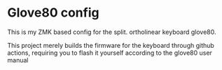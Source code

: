 # Glove80 config
This is my ZMK based config for the split. ortholinear keyboard glove80. 

This project merely builds the firmware for the keyboard through github actions, requiring you to flash it yourself according to the glove80 user manual
